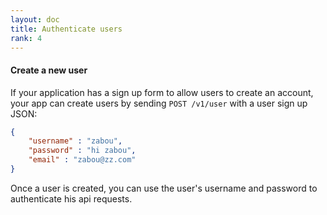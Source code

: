 ```yaml
---
layout: doc
title: Authenticate users
rank: 4
---
```


#### Create a new user

If your application has a sign up form to allow users to create an account, your app can create users by sending `POST /v1/user` with a user sign up JSON:

```json
{
	"username" : "zabou",
	"password" : "hi zabou",
	"email" : "zabou@zz.com"
}
```


Once a user is created, you can use the user's username and password to authenticate his api requests.